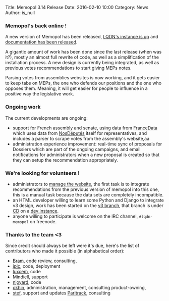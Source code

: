 Title: Memopol 3.14 Release
Date: 2016-02-10 10:00
Category: News
Author: is_null

### Memopol's back online !

A new version of Memopol has been released, [LQDN's instance is up](http://lqdn.memopol.eu) and [documentation has been released](http://memopol.rtfd.org).

A gigantic amount of work has been done since the last release (when was it?), mostly an almost full rewrite of code, as well as a simplification of the installation process. A new design is currently being integrated, as well as previous votes recommendations to start giving MEPs notes.

Parsing votes from assemblies websites is now working, and it gets easier to keep tabs on MEPs, the one who defends our positions and the one who opposes them. Meaning, it will get easier for people to influence in a positive way the legislative work.

### Ongoing work

The current developments are ongoing:

- support for French assembly and senate, using data from
  [FranceData](https://github.com/SocieteCitoyenne/FranceData) which uses data
  from [NosDéputés](https://www.nosdeputes.fr/) itself for representatives, and
  includes a parser to scrape votes from the assembly's website,aa
- administration experience improvement: real-time sync of proposals for
  Dossiers which are part of the ongoing campaigns, and email notifications for
  administrators when a new proposal is created so that they can setup the
  recommendation appropriately.

### We're looking for volunteers !

- administrators to [manage the website](http://memopol.readthedocs.org/en/pr/usage.html), the first task is
  to integrate recommendations from the previous version of memopol into this
  one, this is a manual task because the data sets are completely
  incompatible.
- an HTML developer willing to learn some Python and Django to integrate v3
  design, work has been started on the [v3
  branch](https://github.com/political-memory/political_memory/tree/v3), that
  branch is under [CD](https://en.wikipedia.org/wiki/Continuous_delivery) on a
  [dev instance](https://v3-memopol.rhcloud.com).
- anyone willing to participate is welcome on the IRC channel, `#lqdn-memopol`
  on freenode.

### Thanks to the team <3

Since credit should always be left were it's due, here's the list of
contributors who made it possible (in alphabetical order):

- [Bram](https://github.com/psycojoker), code review, consulting,
- [jpic](https://github.com/jpic), code, deployment
- [luxcem](https://github.com/luxcem), code
- Mindiell, support
- [njoyard](https://github.com/njoyard), code
- [okhin](http://github.com/okhin), administration, management, consulting
  product-owning,
- [stef](https://github.com/stef), support and updates
  [Parltrack](http://parltrack.euwiki.org/), consulting
